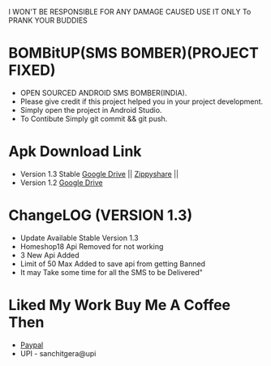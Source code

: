 I WON'T BE RESPONSIBLE FOR ANY DAMAGE CAUSED USE IT ONLY To PRANK YOUR BUDDIES

# BOMBitUP(SMS BOMBER)(PROJECT FIXED)
* OPEN SOURCED ANDROID SMS BOMBER(INDIA).
* Please give credit if this project helped you in your project development.
* Simply open the project in Android Studio.
* To Contibute Simply git commit && git push.

# Apk Download Link
* Version 1.3 Stable [Google Drive](https://goo.gl/w1Py7X) || [Zippyshare](http://www83.zippyshare.com/v/9Vc92uHX/file.html) ||
* Version 1.2 [Google Drive](https://goo.gl/kvmnyM)

# ChangeLOG (VERSION 1.3)
* Update Available Stable Version 1.3
* Homeshop18 Api Removed for not working
* 3 New Api Added
* Limit of 50 Max Added to save api from getting Banned
* It may Take some time for all the SMS to be Delivered"

# Liked My Work Buy Me A Coffee Then
* [Paypal](https://paypal.me/sanchitgera)
* UPI - sanchitgera@upi

